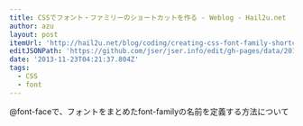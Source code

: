 ```yaml
---
title: CSSでフォント・ファミリーのショートカットを作る - Weblog - Hail2u.net
author: azu
layout: post
itemUrl: 'http://hail2u.net/blog/coding/creating-css-font-family-shortcut.html'
editJSONPath: 'https://github.com/jser/jser.info/edit/gh-pages/data/2013/11/index.json'
date: '2013-11-23T04:21:37.804Z'
tags:
  - CSS
  - font
---
```

@font-faceで、フォントをまとめたfont-familyの名前を定義する方法について
